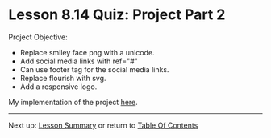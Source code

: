 # Lesson 8.14 Quiz: Project Part 2

Project Objective:
- Replace smiley face png with a unicode.
- Add social media links with ref="#"
- Can use footer tag for the social media links.
- Replace flourish with svg.
- Add a responsive logo.

My implementation of the project [here](https://genchau.github.io/ND024_Part2_Lesson08_14/).

- - -
Next up: [Lesson Summary](ND024_Part2_Lesson08_15.md) or return to [Table Of Contents](./ND024_TableOfContents.md)
